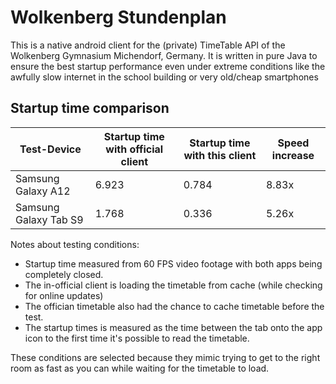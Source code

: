 # Wolkenberg Stundenplan

This is a native android client for the (private) TimeTable API of the Wolkenberg Gymnasium Michendorf, Germany. 
It is written in pure Java to ensure the best startup performance even under extreme conditions like the awfully slow internet in the school building or very old/cheap smartphones

## Startup time comparison


| Test-Device           | Startup time with official client | Startup time with this client | Speed increase |
|-----------------------|-----------------------------------|-------------------------------| -------------- |
| Samsung Galaxy A12    | 6.923                             | 0.784                         | 8.83x          |
| Samsung Galaxy Tab S9 | 1.768                             | 0.336                         | 5.26x          |

Notes about testing conditions:
- Startup time measured from 60 FPS video footage with both apps being completely closed.
- The in-official client is loading the timetable from cache (while checking for online updates)
- The offician timetable also had the chance to cache timetable before the test.
- The startup times is measured as the time between the tab onto the app icon to the first time it's possible to read the timetable.

These conditions are selected because they mimic trying to get to the right room as fast as you can while waiting for the timetable to load.
